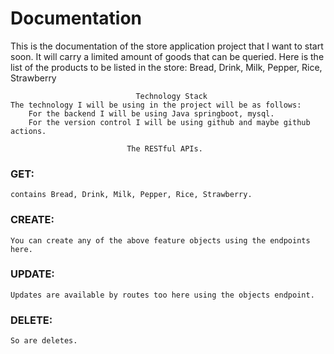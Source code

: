 # Documentation

This is the documentation of the store application project that I want to start soon. It will
carry a limited amount of goods that can be queried.
Here is the list of the products to be listed in the store: Bread, Drink, Milk, Pepper, Rice, Strawberry

                                Technology Stack 
    The technology I will be using in the project will be as follows:
        For the backend I will be using Java springboot, mysql.
        For the version control I will be using github and maybe github actions.

                              The RESTful APIs.
### GET:
    contains Bread, Drink, Milk, Pepper, Rice, Strawberry.

### CREATE: 
    You can create any of the above feature objects using the endpoints here.
### UPDATE:
    Updates are available by routes too here using the objects endpoint.
### DELETE:
    So are deletes.